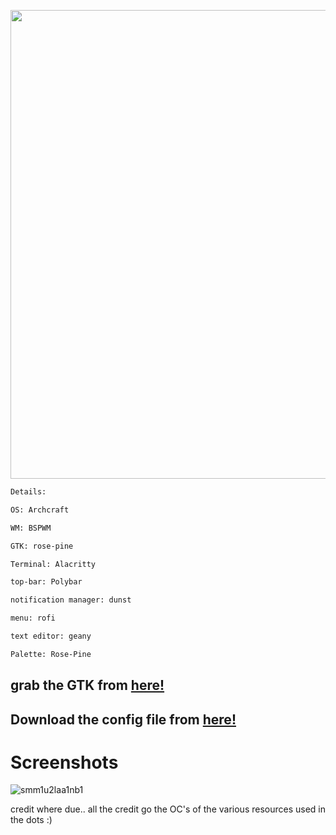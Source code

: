 <p align="center">
    <img width="750" src="https://github.com/laggy-tux/BSPWM-rose-pine/assets/85402808/07bcfc71-edae-4e2e-aefc-7af05682e973" 
</p>


```ocaml
Details:

OS: Archcraft

WM: BSPWM

GTK: rose-pine

Terminal: Alacritty

top-bar: Polybar

notification manager: dunst

menu: rofi

text editor: geany

Palette: Rose-Pine
```

## grab the GTK from [here!](https://github.com/rose-pine/gtk)

## Download the config file from [here!](https://github.com/laggy-tux/BSPWM-rose-pine/blob/main/config.zip)

# Screenshots

![smm1u2laa1nb1](https://github.com/laggy-tux/BSPWM-rose-pine/assets/85402808/b13d238f-8fa6-4cb7-a737-ec287db7d399)




credit where due.. all the credit go the OC's of the various resources used in the dots :)
